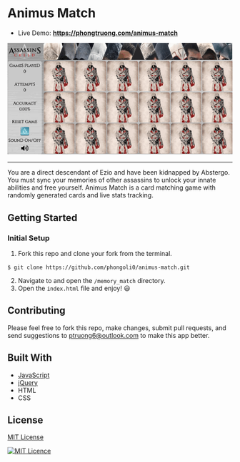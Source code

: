 # Animus Match
* Live Demo: __https://phongtruong.com/animus-match__

![](animus-match-demo.gif)
<hr/>
You are a direct descendant of Ezio and have been kidnapped by Abstergo. You must sync your memories of other assassins to unlock your innate abilities and free yourself.
Animus Match is a card matching game with randomly generated cards and live stats tracking. 

## Getting Started
### Initial Setup
1. Fork this repo and clone your fork from the terminal.
```
$ git clone https://github.com/phongoli0/animus-match.git
```
2. Navigate to and open the ```/memory_match``` directory.
3. Open the ```index.html``` file and enjoy! 😃

## Contributing
Please feel free to fork this repo, make changes, submit pull requests, and send suggestions to ptruong6@outlook.com to make this app better.

## Built With
* [JavaScript](https://www.ecma-international.org/publications/standards/Ecma-262.htm)
* [jQuery](https://jquery.com/)
* HTML
* CSS

## License
[MIT License](https://opensource.org/licenses/mit-license.php)

[![MIT Licence](https://badges.frapsoft.com/os/mit/mit.svg?v=103)](https://opensource.org/licenses/mit-license.php)